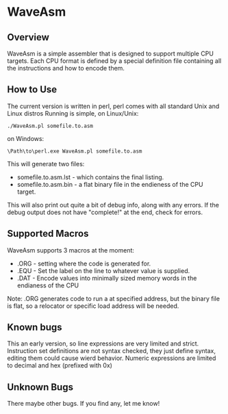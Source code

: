 WaveAsm
====

Overview
----

WaveAsm is a simple assembler that is designed to support multiple CPU targets.
Each CPU format is defined by a special definition file containing all the instructions and how to encode them.

How to Use
----

The current version is written in perl, perl comes with all standard Unix and Linux distros
Running is simple, on Linux/Unix:

	./WaveAsm.pl somefile.to.asm

on Windows:

	\Path\to\perl.exe WaveAsm.pl somefile.to.asm

This will generate two files:
 - somefile.to.asm.lst - which contains the final listing.
 - somefile.to.asm.bin - a flat binary file in the endieness of the CPU target.

This will also print out quite a bit of debug info, along with any errors.
If the debug output does not have "complete!" at the end, check for errors.

Supported Macros
----
WaveAsm supports 3 macros at the moment:
 - .ORG - setting where the code is generated for.
 - .EQU - Set the label on the line to whatever value is supplied.
 - .DAT - Encode values into minimally sized memory words in the endianess of the CPU

Note:
.ORG generates code to run a at specified address, but the binary file is flat, so a relocator or specific load address will be needed.

Known bugs
----
This an early version, so line expressions are very limited and strict.
Instruction set definitions are not syntax checked, they just define syntax, editing them could cause wierd behavior.
Numeric expressions are limited to decimal and hex (prefixed with 0x)

Unknown Bugs
----
There maybe other bugs. If you find any, let me know!

